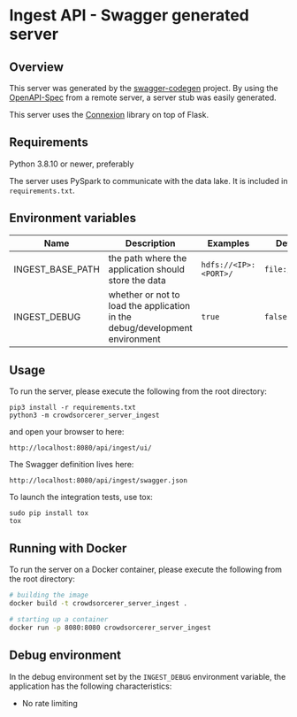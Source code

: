 # Ingest API - Swagger generated server

## Overview
This server was generated by the [swagger-codegen](https://github.com/swagger-api/swagger-codegen) project. By using the
[OpenAPI-Spec](https://github.com/swagger-api/swagger-core/wiki) from a remote server, a server stub was easily generated.

This server uses the [Connexion](https://github.com/zalando/connexion) library on top of Flask.

## Requirements
Python 3.8.10 or newer, preferably

The server uses PySpark to communicate with the data lake. It is included in `requirements.txt`.

## Environment variables

| Name | Description | Examples | Default |
|------|-------------|----------|---------|
| INGEST_BASE_PATH | the path where the application should store the data | `hdfs://<IP>:<PORT>/` | `file:///tmp/` |
| INGEST_DEBUG | whether or not to load the application in the debug/development environment | `true` | `false` |

## Usage
To run the server, please execute the following from the root directory:

```
pip3 install -r requirements.txt
python3 -m crowdsorcerer_server_ingest
```

and open your browser to here:

```
http://localhost:8080/api/ingest/ui/
```

The Swagger definition lives here:

```
http://localhost:8080/api/ingest/swagger.json
```

To launch the integration tests, use tox:
```
sudo pip install tox
tox
```

## Running with Docker

To run the server on a Docker container, please execute the following from the root directory:

```bash
# building the image
docker build -t crowdsorcerer_server_ingest .

# starting up a container
docker run -p 8080:8080 crowdsorcerer_server_ingest
```

## Debug environment

In the debug environment set by the `INGEST_DEBUG` environment variable, the application has the following characteristics:
- No rate limiting